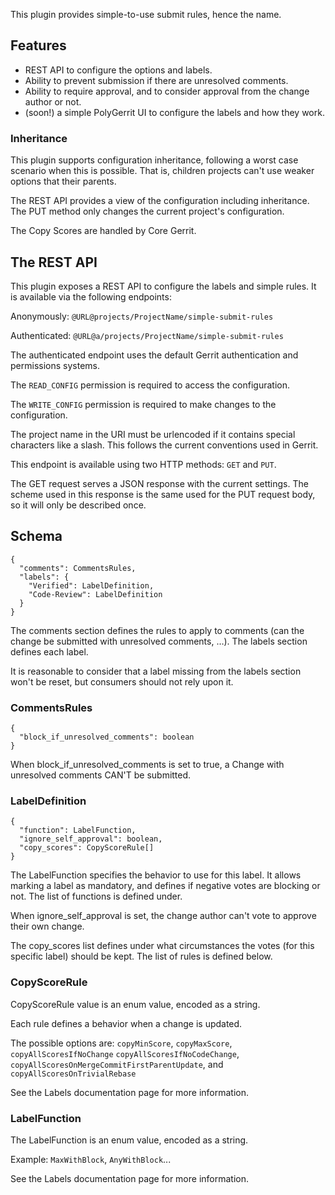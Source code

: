 This plugin provides simple-to-use submit rules, hence the name.

## Features
- REST API to configure the options and labels.
- Ability to prevent submission if there are unresolved comments.
- Ability to require approval, and to consider approval from the change author or not.
- (soon!) a simple PolyGerrit UI to configure the labels and how they work.

### Inheritance
This plugin supports configuration inheritance, following a worst case scenario when this is
possible. That is, children projects can't use weaker options that their parents.

The REST API provides a view of the configuration including inheritance.
The PUT method only changes the current project's configuration.

The Copy Scores are handled by Core Gerrit.

## The REST API
This plugin exposes a REST API to configure the labels and simple rules. It is available via the
following endpoints:

Anonymously: `@URL@projects/ProjectName/simple-submit-rules`

Authenticated: `@URL@a/projects/ProjectName/simple-submit-rules`

The authenticated endpoint uses the default Gerrit authentication and permissions systems.

The `READ_CONFIG` permission is required to access the configuration.

The `WRITE_CONFIG` permission is required to make changes to the configuration.

The project name in the URI must be urlencoded if it contains special characters like a slash.
This follows the current conventions used in Gerrit.

This endpoint is available using two HTTP methods: `GET` and `PUT`.

The GET request serves a JSON response with the current settings. The scheme used in this response
is the same used for the PUT request body, so it will only be described once.

## Schema

```
{
  "comments": CommentsRules,
  "labels": {
    "Verified": LabelDefinition,
    "Code-Review": LabelDefinition
  }
}
```

The comments section defines the rules to apply to comments (can the change be submitted with
unresolved comments, …). The labels section defines each label.

It is reasonable to consider that a label missing from the labels section won't be reset, but
consumers should not rely upon it.

### CommentsRules

```
{
  "block_if_unresolved_comments": boolean
}
```

When block_if_unresolved_comments is set to true, a Change with unresolved comments CAN'T be
submitted.

### LabelDefinition

```
{
  "function": LabelFunction,
  "ignore_self_approval": boolean,
  "copy_scores": CopyScoreRule[]
}
```

The LabelFunction specifies the behavior to use for this label.
It allows marking a label as mandatory, and defines if negative votes are blocking or not.
The list of functions is defined under.

When ignore_self_approval is set, the change author can't vote to approve their own change.

The copy_scores list defines under what circumstances the votes (for this specific label) should be
kept. The list of rules is defined below.


### CopyScoreRule
CopyScoreRule value is an enum value, encoded as a string.

Each rule defines a behavior when a change is updated.

The possible options are: `copyMinScore`, `copyMaxScore`, `copyAllScoresIfNoChange`
`copyAllScoresIfNoCodeChange`, `copyAllScoresOnMergeCommitFirstParentUpdate`, and
`copyAllScoresOnTrivialRebase`

See the Labels documentation page for more information.

### LabelFunction
The LabelFunction is an enum value, encoded as a string.

Example: `MaxWithBlock`, `AnyWithBlock`...

See the Labels documentation page for more information.
